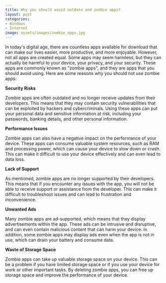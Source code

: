 ```yaml
---
title: Why you should avoid outdate and zombie apps?
layout: post
categories:
- Windows
- Internet
image: assets/images/zombie_apps.jpg
---
```


In today's digital age, there are countless apps available for download that can make our lives easier, more productive, and more enjoyable. However, not all apps are created equal. Some apps may seem harmless, but they can actually be harmful to your device, your privacy, and your security. These apps are commonly known as "zombie apps", and they are apps that you should avoid using. Here are some reasons why you should not use zombie apps:

**Security Risks**

Zombie apps are often outdated and no longer receive updates from their developers. This means that they may contain security vulnerabilities that can be exploited by hackers and cybercriminals. Using these apps can put your personal data and sensitive information at risk, including your passwords, banking details, and other personal information.

**Performance Issues**

Zombie apps can also have a negative impact on the performance of your device. These apps can consume valuable system resources, such as RAM and processing power, which can cause your device to slow down or crash. This can make it difficult to use your device effectively and can even lead to data loss.

**Lack of Support**

As mentioned, zombie apps are no longer supported by their developers. This means that if you encounter any issues with the app, you will not be able to receive support or assistance from the developer. This can make it difficult to troubleshoot issues and can lead to frustration and inconvenience.

**Unwanted Ads**

Many zombie apps are ad-supported, which means that they display advertisements within the app. These ads can be intrusive and disruptive, and can even contain malicious content that can harm your device. In addition, some zombie apps may display ads even when the app is not in use, which can drain your battery and consume data.

**Waste of Storage Space**

Zombie apps can take up valuable storage space on your device. This can be a problem if you have limited storage space or if you use your device for work or other important tasks. By deleting zombie apps, you can free up storage space and improve the performance of your device.
